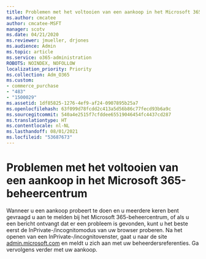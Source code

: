 ```yaml
---
title: Problemen met het voltooien van een aankoop in het Microsoft 365-beheercentrum
ms.author: cmcatee
author: cmcatee-MSFT
manager: scotv
ms.date: 04/21/2020
ms.reviewer: jmueller, drjones
ms.audience: Admin
ms.topic: article
ms.service: o365-administration
ROBOTS: NOINDEX, NOFOLLOW
localization_priority: Priority
ms.collection: Adm_O365
ms.custom:
- commerce_purchase
- "483"
- "1500029"
ms.assetid: 1df85825-1276-4ef9-af24-0907895b25a7
ms.openlocfilehash: 63f099d78fcdd2c413a5d56b86c77fecd93b6a9c
ms.sourcegitcommit: 540a4e2515f7cfddee65519046454fc4437cd287
ms.translationtype: HT
ms.contentlocale: nl-NL
ms.lasthandoff: 08/01/2021
ms.locfileid: "53687673"
---
```

# <a name="trouble-completing-a-purchase-in-the-microsoft-365-admin-center"></a>Problemen met het voltooien van een aankoop in het Microsoft 365-beheercentrum

Wanneer u een aankoop probeert te doen en u meerdere keren bent gevraagd u aan te melden bij het Microsoft 365-beheercentrum, of als u een bericht ontvangt dat er een probleem is gevonden, kunt u het beste eerst de InPrivate-/incognitomodus van uw browser proberen. Na het openen van een InPrivate-/incognitovenster, gaat u naar de site [admin.microsoft.com](https://admin.microsoft.com) en meldt u zich aan met uw beheerdersreferenties. Ga vervolgens verder met uw aankoop.
